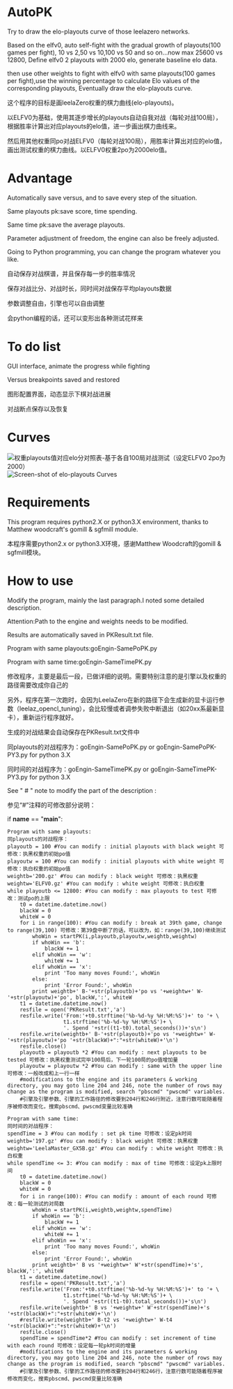 # AutoPK
Try to draw the elo-playouts curve of those leelazero networks.

Based on the elfv0, auto self-fight with the gradual growth of playouts(100 games per fight), 10 vs 2,50 vs 10,100 vs 50 and so on...now max 25600 vs 12800, Define elfv0 2 playouts with 2000 elo, generate baseline elo data.

then use other weights to fight with elfv0 with same playouts(100 games per fight),use the winning percentage to calculate Elo values of the corresponding playouts, Eventually draw the elo-playouts curve.

这个程序的目标是画leelaZero权重的棋力曲线(elo-playouts)。

以ELFV0为基础，使用其逐步增长的playouts自动自我对战（每轮对战100局），根据胜率计算出对应playouts的elo值，进一步画出棋力曲线来。

然后用其他权重同po对战ELFV0（每轮对战100局），用胜率计算出对应的elo值，画出测试权重的棋力曲线。以ELFV0权重2po为2000elo值。

# Advantage
Automatically save versus, and to save every step of the situation.

Same playouts pk:save score, time spending.

Same time pk:save the average playouts.

Parameter adjustment of freedom, the engine can also be freely adjusted.

Going to Python programming, you can change the program whatever you like.

自动保存对战棋谱，并且保存每一步的胜率情况

保存对战比分、对战时长，同时间对战保存平均playouts数据

参数调整自由，引擎也可以自由调整

会python编程的话，还可以变形出各种测试花样来

# To do list
GUI interface, animate the progress while fighting

Versus breakpoints saved and restored

图形配置界面，动态显示下棋对战进展

对战断点保存以及恢复
    
# Curves
![权重playouts值对应elo分对照表-基于各自100局对战测试（设定ELFV0 2po为2000）](https://github.com/guitanj/AutoPK/blob/master/updateto204.jpg "playouts vs elo list")
![Screen-shot of elo-playouts Curves](https://github.com/guitanj/AutoPK/blob/master/Curves.jpg "Screen-shot of elo-playouts Curves")

# Requirements
This program requires python2.X or python3.X environment, thanks to Matthew woodcraft's gomill & sgfmill module.

本程序需要python2.x or python3.X环境，感谢Matthew Woodcraft的gomill & sgfmill模块。

# How to use
Modify the program, mainly the last paragraph.I noted some detailed description. 

Attention:Path to the engine and weights needs to be modified.

Results are automatically saved in PKResult.txt file.

Program with same playouts:goEngin-SamePoPK.py

Program with same time:goEngin-SameTimePK.py

修改程序，主要是最后一段，已做详细的说明。需要特别注意的是引擎以及权重的路径需要改成你自己的

另外，程序在第一次跑时，会因为LeelaZero在新的路径下会生成新的显卡运行参数（leelaz_opencl_tuning），会比较慢或者调参失败中断退出（如20xx系最新显卡），重新运行程序就好。

生成的对战结果会自动保存在PKResult.txt文件中

同playouts的对战程序为：goEngin-SamePoPK.py or goEngin-SamePoPK-PY3.py for python 3.X

同时间的对战程序为：goEngin-SameTimePK.py or goEngin-SameTimePK-PY3.py for python 3.X

See " # " note to modify the part of the description :

参见“#”注释的可修改部分说明：

if __name__ == "__main__":

    Program with same playouts:
    同playouts的对战程序：
    playoutb = 100 #You can modify : initial playouts with black weight 可修改：执黑权重的初始po值
    playoutw = 100 #You can modify : initial playouts with white weight 可修改：执白权重的初始po值    
    weightb='200.gz' #You can modify : black weight 可修改：执黑权重    
    weightw='ELFV0.gz' #You can modify : white weight 可修改：执白权重    
    while playoutb <= 12800: #You can modify : max playouts to test 可修改：测试po的上限    
        t0 = datetime.datetime.now()        
        blackW = 0        
        whiteW = 0        
        for i in range(100): #You can modify : break at 39th game, change to range(39,100) 可修改：第39盘中断了的话，可以改为，如：range(39,100)继续测试        
            whoWin = startPK(i,playoutb,playoutw,weightb,weightw)            
            if whoWin == 'b':            
                blackW += 1                
            elif whoWin == 'w':            
                whiteW += 1                
            elif whoWin == 'x':            
                print 'Too many moves Found:', whoWin                
            else:            
                print 'Error Found:', whoWin                
            print weightb+' B-'+str(playoutb)+'po vs '+weightw+' W-'+str(playoutw)+'po', blackW,':', whiteW            
        t1 = datetime.datetime.now()        
        resfile = open('PKResult.txt','a')        
        resfile.write('From:'+t0.strftime('%b-%d-%y %H:%M:%S')+' to '+ \        
                      t1.strftime('%b-%d-%y %H:%M:%S')+ \                      
                      '. Spend '+str((t1-t0).total_seconds())+'s\n')                      
        resfile.write(weightb+' B-'+str(playoutb)+'po vs '+weightw+' W-'+str(playoutw)+'po '+str(blackW)+":"+str(whiteW)+'\n')     
        resfile.close()        
        playoutb = playoutb *2 #You can modify : next playouts to be tested 可修改：执黑权重测试完毕100局后，下一轮100局的po值增加量        
        playoutw = playoutw *2 #You can modify : same with the upper line 可修改：一般改成和上一行一样
        #modifications to the engine and its parameters & working directory, you may goto line 204 and 246, note the number of rows may change as the program is modified, search "pbscmd" "pwscmd" variables.
        #引擎及引擎参数、引擎的工作路径的修改要到204行和246行附近，注意行数可能随着程序被修改而变化，搜索pbscmd、pwscmd变量比较准确

    Program with same time:
    同时间的对战程序：
    spendTime = 3 #You can modify : set pk time 可修改：设定pk时间
    weightb='197.gz' #You can modify : black weight 可修改：执黑权重
    weightw='LeelaMaster_GX5B.gz' #You can modify : white weight 可修改：执白权重
    while spendTime <= 3: #You can modify : max of time 可修改：设定pk上限时间
        t0 = datetime.datetime.now()
        blackW = 0
        whiteW = 0
        for i in range(100): #You can modify : amount of each round 可修改：每一轮测试的对局数
            whoWin = startPK(i,weightb,weightw,spendTime)
            if whoWin == 'b':
                blackW += 1
            elif whoWin == 'w':
                whiteW += 1
            elif whoWin == 'x':
                print 'Too many moves Found:', whoWin
            else:
                print 'Error Found:', whoWin
            print weightb+' B vs '+weightw+' W'+str(spendTime)+'s', blackW,':', whiteW
        t1 = datetime.datetime.now()
        resfile = open('PKResult.txt','a')
        resfile.write('From:'+t0.strftime('%b-%d-%y %H:%M:%S')+' to '+ \
                      t1.strftime('%b-%d-%y %H:%M:%S')+ \
                      '. Spend '+str((t1-t0).total_seconds())+'s\n')
        resfile.write(weightb+' B vs '+weightw+' W'+str(spendTime)+'s '+str(blackW)+":"+str(whiteW)+'\n')
        #resfile.write(weightb+' B-t2 vs '+weightw+' W-t4 '+str(blackW)+":"+str(whiteW)+'\n')
        resfile.close()
        spendTime = spendTime*2 #You can modify : set increment of time with each round 可修改：设定每一轮pk时间的增量
        #modifications to the engine and its parameters & working directory, you may goto line 204 and 246, note the number of rows may change as the program is modified, search "pbscmd" "pwscmd" variables.
        #引擎及引擎参数、引擎的工作路径的修改要到204行和246行，注意行数可能随着程序被修改而变化，搜索pbscmd、pwscmd变量比较准确
